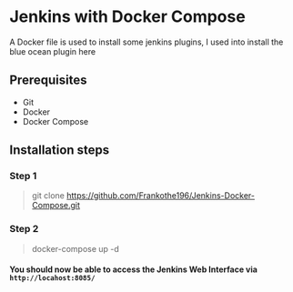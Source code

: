 # Jenkins with Docker Compose
A Docker file is used to install some jenkins plugins, I used into install the blue ocean plugin here

## Prerequisites
- Git
- Docker
- Docker Compose

## Installation steps
### Step 1
  > git clone https://github.com/Frankothe196/Jenkins-Docker-Compose.git
### Step 2
  > docker-compose up -d

#### You should now be able to access the Jenkins Web Interface via `http://locahost:8085/`
